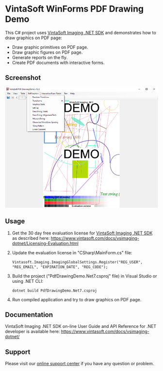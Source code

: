 # VintaSoft WinForms PDF Drawing Demo

This C# project uses <a href="https://www.vintasoft.com/vsimaging-dotnet-index.html">VintaSoft Imaging .NET SDK</a> and demonstrates how to draw graphics on PDF page:
* Draw graphic primitives on PDF page.
* Draw graphic figures on PDF page.
* Generate reports on the fly.
* Create PDF documents with interactive forms.


## Screenshot
<img src="vintasoft-pdf-drawing-demo.png" alt="VintaSoft PDF Drawing Demo">


## Usage
1. Get the 30 day free evaluation license for <a href="https://www.vintasoft.com/vsimaging-dotnet-index.html" target="_blank">VintaSoft Imaging .NET SDK</a> as described here: <a href="https://www.vintasoft.com/docs/vsimaging-dotnet/Licensing-Evaluation.html" target="_blank">https://www.vintasoft.com/docs/vsimaging-dotnet/Licensing-Evaluation.html</a>

2. Update the evaluation license in "CSharp\MainForm.cs" file:
   ```
   Vintasoft.Imaging.ImagingGlobalSettings.Register("REG_USER", "REG_EMAIL", "EXPIRATION_DATE", "REG_CODE");
   ```

3. Build the project ("PdfDrawingDemo.Net7.csproj" file) in Visual Studio or using .NET CLI:
   ```
   dotnet build PdfDrawingDemo.Net7.csproj
   ```

4. Run compiled application and try to draw graphics on PDF page.


## Documentation
VintaSoft Imaging .NET SDK on-line User Guide and API Reference for .NET developer is available here: https://www.vintasoft.com/docs/vsimaging-dotnet/


## Support
Please visit our <a href="https://myaccount.vintasoft.com/">online support center</a> if you have any question or problem.
